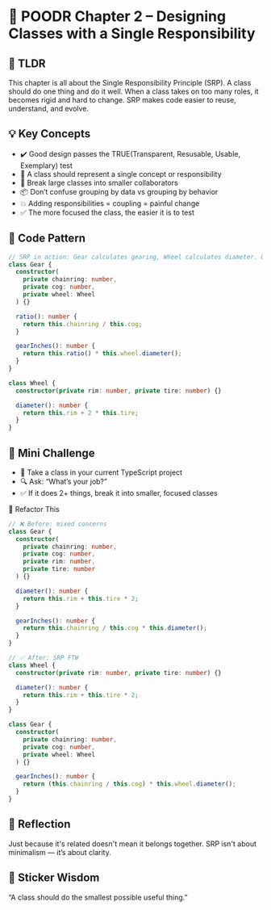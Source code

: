 # 📘 POODR Chapter 2 – Designing Classes with a Single Responsibility

## 🧠 TLDR
This chapter is all about the Single Responsibility Principle (SRP). A class should do one thing and do it well. When a class takes on too many roles, it becomes rigid and hard to change. SRP makes code easier to reuse, understand, and evolve.

## 💡 Key Concepts
- ✔️ Good design passes the TRUE(Transparent, Resusable, Usable, Exemplary) test
- 🧼 A class should represent a single concept or responsibility
- 🧩 Break large classes into smaller collaborators
- 📦 Don’t confuse grouping by data vs grouping by behavior
- 💥 Adding responsibilities = coupling = painful change
- ✅ The more focused the class, the easier it is to test

## 🧪 Code Pattern
```typescript
// SRP in action: Gear calculates gearing, Wheel calculates diameter. One job per class.
class Gear {
  constructor(
    private chainring: number,
    private cog: number,
    private wheel: Wheel
  ) {}

  ratio(): number {
    return this.chainring / this.cog;
  }

  gearInches(): number {
    return this.ratio() * this.wheel.diameter();
  }
}

class Wheel {
  constructor(private rim: number, private tire: number) {}

  diameter(): number {
    return this.rim + 2 * this.tire;
  }
}
```

## 🧪 Mini Challenge
- 🎯 Take a class in your current TypeScript project
- 🔍 Ask: “What’s your job?”
- ✅ If it does 2+ things, break it into smaller, focused classes

🔁 Refactor This
```typescript
// ❌ Before: mixed concerns
class Gear {
  constructor(
    private chainring: number,
    private cog: number,
    private rim: number,
    private tire: number
  ) {}

  diameter(): number {
    return this.rim + this.tire * 2;
  }

  gearInches(): number {
    return this.chainring / this.cog * this.diameter();
  }
}

// ✅ After: SRP FTW
class Wheel {
  constructor(private rim: number, private tire: number) {}

  diameter(): number {
    return this.rim + this.tire * 2;
  }
}

class Gear {
  constructor(
    private chainring: number,
    private cog: number,
    private wheel: Wheel
  ) {}

  gearInches(): number {
    return (this.chainring / this.cog) * this.wheel.diameter();
  }
}
```

## 🤔 Reflection
Just because it's related doesn't mean it belongs together. SRP isn't about minimalism — it’s about clarity.

## 🔖 Sticker Wisdom
“A class should do the smallest possible useful thing.”
